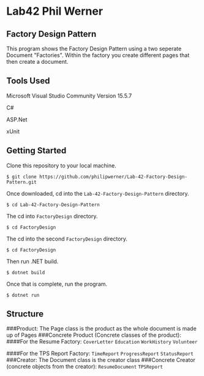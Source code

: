 # Lab42 Phil Werner

## Factory Design Pattern
This program shows the Factory Design Pattern using a two seperate Document "Factories".
Within the factory you create different pages that then create a document.

## Tools Used
Microsoft Visual Studio Community Version 15.5.7

C#

ASP.Net

xUnit

## Getting Started

Clone this repository to your local machine.
```
$ git clone https://github.com/philipwerner/Lab-42-Factory-Design-Pattern.git 
```
Once downloaded, cd into the ```Lab-42-Factory-Design-Pattern``` directory.
```
$ cd Lab-42-Factory-Design-Pattern
```
The cd into ```FactoryDesign``` directory.
```
$ cd FactoryDesign
```
The cd into the second ```FactoryDesign``` directory.
```
$ cd FactoryDesign
```
Then run .NET build.
```
$ dotnet build
```
Once that is complete, run the program.
```
$ dotnet run
```

## Structure

###Product: 
The Page class is the product as the whole document is made up of Pages
###Concrete Product (Concrete classes of the product):
####For the Resume Factory:
```CoverLetter```
```Education```
```WorkHistory```
```Volunteer```

####For the TPS Report Factory:
```TimeReport```
```ProgressReport```
```StatusReport```
###Creator: 
The Document class is the creator class
###Concrete Creator (concrete objects from the creator):
```ResumeDocument```
```TPSReport```